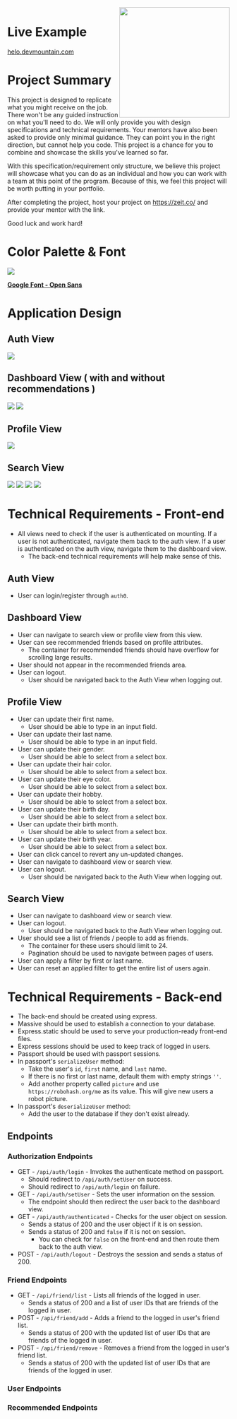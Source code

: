 <img src="https://devmounta.in/img/logowhiteblue.png" width="250" align="right">

# Live Example

<a href="https://helo.devmountain.com/">helo.devmountain.com</a>

# Project Summary

This project is designed to replicate what you might receive on the job. There won't be any guided instruction on what you'll need to do. We will only provide you with design specifications and technical requirements. Your mentors have also been asked to provide only minimal guidance. They can point you in the right direction, but cannot help you code. This project is a chance for you to combine and showcase the skills you've learned so far.

With this specification/requirement only structure, we believe this project will showcase what you can do as an individual and how you can work with a team at this point of the program. Because of this, we feel this project will be worth putting in your portfolio.

After completing the project, host your project on https://zeit.co/ and provide your mentor with the link.

Good luck and work hard!

# Color Palette & Font

<img src="https://github.com/DevMountain/simulation-3/blob/master/assets/style-guide.png" />

<b><a href="https://fonts.google.com/specimen/Open+Sans?selection.family=Open+Sans">Google Font - Open Sans</a></b>

# Application Design

## Auth View

<img src="https://github.com/DevMountain/simulation-3/blob/master/views/auth.png" />

## Dashboard View ( with and without recommendations )

<img src="https://github.com/DevMountain/simulation-3/blob/master/views/dashboard-no-recommended.png" />

<img src="https://github.com/DevMountain/simulation-3/blob/master/views/dashboard-recommended-gender.png" />

## Profile View

<img src="https://github.com/DevMountain/simulation-3/blob/master/views/profile.png" />

## Search View

<img src="https://github.com/DevMountain/simulation-3/blob/master/views/search-no-filter-top.png" />

<img src="https://github.com/DevMountain/simulation-3/blob/master/views/search-no-filter-bottom.png" />

<img src="https://github.com/DevMountain/simulation-3/blob/master/views/search-with-friends.png" />

<img src="https://github.com/DevMountain/simulation-3/blob/master/views/search-filter.png" />

# Technical Requirements - Front-end

* All views need to check if the user is authenticated on mounting. If a user is not authenticated, navigate them back to the auth view. If a user is authenticated on the auth view, navigate them to the dashboard view.
  * The back-end technical requirements will help make sense of this.

## Auth View

* User can login/register through `auth0`.

## Dashboard View

* User can navigate to search view or profile view from this view.
* User can see recommended friends based on profile attributes.
  * The container for recommended friends should have overflow for scrolling large results.
* User should not appear in the recommended friends area.
* User can logout.
  * User should be navigated back to the Auth View when logging out.

## Profile View

* User can update their first name.
  * User should be able to type in an input field.
* User can update their last name.
  * User should be able to type in an input field.
* User can update their gender.
  * User should be able to select from a select box.
* User can update their hair color.
  * User should be able to select from a select box.
* User can update their eye color.
  * User should be able to select from a select box.
* User can update their hobby.
  * User should be able to select from a select box.
* User can update their birth day.
  * User should be able to select from a select box.
* User can update their birth month.
  * User should be able to select from a select box.
* User can update their birth year.
  * User should be able to select from a select box.
* User can click cancel to revert any un-updated changes.
* User can navigate to dashboard view or search view.
* User can logout.
  * User should be navigated back to the Auth View when logging out.

## Search View

* User can navigate to dashboard view or search view.
* User can logout.
  * User should be navigated back to the Auth View when logging out.
* User should see a list of friends / people to add as friends.
  * The container for these users should limit to 24.
  * Pagination should be used to navigate between pages of users.
* User can apply a filter by first or last name.
* User can reset an applied filter to get the entire list of users again.

# Technical Requirements - Back-end

* The back-end should be created using express.
* Massive should be used to establish a connection to your database.
* Express.static should be used to serve your production-ready front-end files.
* Express sessions should be used to keep track of logged in users.
* Passport should be used with passport sessions.
* In passport's `serializeUser` method:
  * Take the user's `id`, `first` name, and `last` name.
  * If there is no first or last name, default them with empty strings `''`.
  * Add another property called `picture` and use `https://robohash.org/me` as its value. This will give new users a robot picture.
* In passport's `deserializeUser` method:
  * Add the user to the database if they don't exist already.

## Endpoints

### Authorization Endpoints

* GET - `/api/auth/login` - Invokes the authenticate method on passport.
  * Should redirect to `/api/auth/setUser` on success.
  * Should redirect to `/api/auth/login` on failure.
* GET - `/api/auth/setUser` - Sets the user information on the session.
  * The endpoint should then redirect the user back to the dashboard view.
* GET - `/api/auth/authenticated` - Checks for the user object on session.
  * Sends a status of 200 and the user object if it is on session.
  * Sends a status of 200 and `false` if it is not on session.
    * You can check for `false` on the front-end and then route them back to the auth view.
* POST - `/api/auth/logout` - Destroys the session and sends a status of 200.

### Friend Endpoints

* GET - `/api/friend/list` - Lists all friends of the logged in user.
  * Sends a status of 200 and a list of user IDs that are friends of the logged in user.
* POST - `/api/friend/add` - Adds a friend to the logged in user's friend list.
  * Sends a status of 200 with the updated list of user IDs that are friends of the logged in user.
* POST - `/api/friend/remove` - Removes a friend from the logged in user's friend list.
  * Sends a status of 200 with the updated list of user IDs that are friends of the logged in user.

### User Endpoints

### Recommended Endpoints




